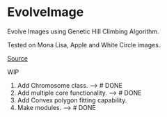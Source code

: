# EvolveImage

Evolve Images using Genetic Hill Climbing Algorithm.

Tested on Mona Lisa, Apple and White Circle images. 

[Source](https://rogerjohansson.blog/2008/12/07/genetic-programming-evolution-of-mona-lisa/)

WIP
1. Add Chromosome class. --> # DONE
2. Add multiple core functionality. --> # DONE 
3. Add Convex polygon fitting capability.
4. Make modules. --> # DONE